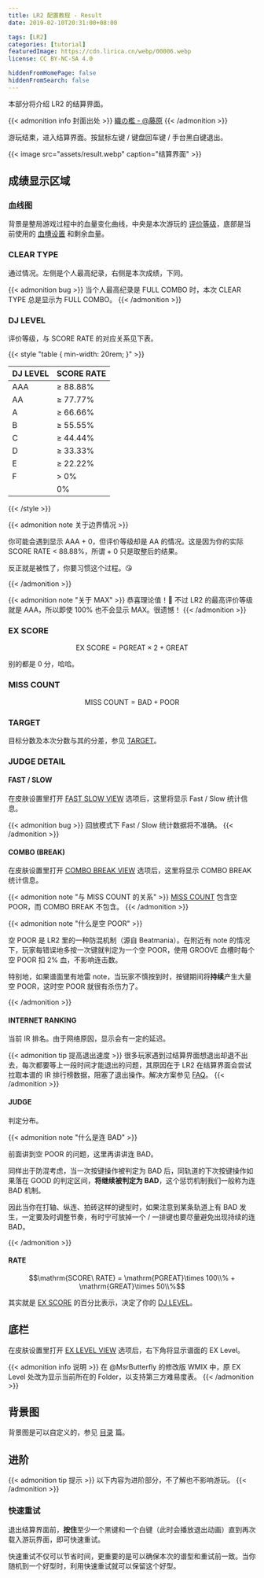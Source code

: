 ```yaml
---
title: LR2 配置教程 - Result
date: 2019-02-10T20:31:00+08:00

tags: [LR2]
categories: [tutorial]
featuredImage: https://cdn.lirica.cn/webp/00006.webp
license: CC BY-NC-SA 4.0

hiddenFromHomePage: false
hiddenFromSearch: false
---
```


本部分将介绍 LR2 的结算界面。

<!--more-->

{{< admonition info 封面出处 >}}
[織の檻 - @藤原](https://www.pixiv.net/artworks/59521621)
{{< /admonition >}}

游玩结束，进入结算界面。按鼠标左键 / 键盘回车键 / 手台黑白键退出。

{{< image src="assets/result.webp" caption="结算界面" >}}

## 成绩显示区域

### 血线图

背景是整局游戏过程中的血量变化曲线，中央是本次游玩的 [评价等级](#dj-level)，底部是当前使用的 [血槽设置](https://hakula.xyz/tutorial/lr2_body_select.html#GROOVEGAUGE) 和剩余血量。

### CLEAR TYPE

通过情况。左侧是个人最高纪录，右侧是本次成绩，下同。

{{< admonition bug >}}
当个人最高纪录是 FULL COMBO 时，本次 CLEAR TYPE 总是显示为 FULL COMBO。
{{< /admonition >}}

### DJ LEVEL

评价等级，与 SCORE RATE 的对应关系见下表。

{{< style "table { min-width: 20rem; }" >}}

| DJ LEVEL | SCORE RATE |
| :------- | :--------- |
| AAA      | ≥ 88.88%   |
| AA       | ≥ 77.77%   |
| A        | ≥ 66.66%   |
| B        | ≥ 55.55%   |
| C        | ≥ 44.44%   |
| D        | ≥ 33.33%   |
| E        | ≥ 22.22%   |
| F        | > 0%       |
|          | 0%         |

{{< /style >}}

{{< admonition note 关于边界情况 >}}

你可能会遇到显示 AAA + 0，但评价等级却是 AA 的情况。这是因为你的实际 SCORE RATE < 88.88%，所谓 + 0 只是取整后的结果。

反正就是被性了，你要习惯这个过程。:kissing_heart:

{{< /admonition >}}

{{< admonition note "关于 MAX" >}}
恭喜理论值！:tada: 不过 LR2 的最高评价等级就是 AAA，所以即使 100% 也不会显示 MAX。很遗憾！
{{< /admonition >}}

### EX SCORE

$$\mathrm{EX\ SCORE} = \mathrm{PGREAT}\times 2 + \mathrm{GREAT}$$

别的都是 0 分，哈哈。

### MISS COUNT

$$\mathrm{MISS\ COUNT} = \mathrm{BAD} + \mathrm{POOR}$$

### TARGET

目标分数及本次分数与其的分差，参见 [TARGET](../select/#target)。

### JUDGE DETAIL

#### FAST / SLOW

在皮肤设置里打开 [FAST SLOW VIEW](../wmix/#结算界面) 选项后，这里将显示 Fast / Slow 统计信息。

{{< admonition bug >}}
回放模式下 Fast / Slow 统计数据将不准确。
{{< /admonition >}}

#### COMBO (BREAK)

在皮肤设置里打开 [COMBO BREAK VIEW](../wmix/#结算界面) 选项后，这里将显示 COMBO BREAK 统计信息。

{{< admonition note "与 MISS COUNT 的关系" >}}
[MISS COUNT](#miss-count) 包含空 POOR，而 COMBO BREAK 不包含。
{{< /admonition >}}

{{< admonition note "什么是空 POOR" >}}

空 POOR 是 LR2 里的一种防混机制（源自 Beatmania）。在附近有 note 的情况下，玩家每错误地多按一次键就判定为一个空 POOR，使用 GROOVE 血槽时每个空 POOR 扣 2% 血，不影响连击数。

特别地，如果谱面里有地雷 note，当玩家不慎按到时，按键期间将**持续**产生大量空 POOR，这时空 POOR 就很有杀伤力了。

{{< /admonition >}}

#### INTERNET RANKING

当前 IR 排名。由于网络原因，显示会有一定的延迟。

{{< admonition tip 提高退出速度 >}}
很多玩家遇到过结算界面想退出却退不出去，每次都要等上一段时间才能退出的问题，其原因在于 LR2 在结算界面会尝试拉取本谱的 IR 排行榜数据，阻塞了退出操作。解决方案参见 [FAQ](../faq/#11-结算界面退出时卡住)。
{{< /admonition >}}

#### JUDGE

判定分布。

{{< admonition note "什么是连 BAD" >}}

前面讲到空 POOR 的问题，这里再讲讲连 BAD。

同样出于防混考虑，当一次按键操作被判定为 BAD 后，同轨道的下次按键操作如果落在 GOOD 的判定区间，**将继续被判定为 BAD**，这个惩罚机制我们一般称为连 BAD 机制。

因此当你在打轴、纵连、拍砖这样的键型时，如果注意到某条轨道上有 BAD 发生，一定要及时调整节奏，有时宁可放掉一个 / 一排键也要尽量避免出现持续的连 BAD。

{{< /admonition >}}

#### RATE

$$\mathrm{SCORE\ RATE} = \mathrm{PGREAT}\times 100\\% + \mathrm{GREAT}\times 50\\%$$

其实就是 [EX SCORE](#ex-score) 的百分比表示，决定了你的 [DJ LEVEL](#dj-level)。

## 底栏

在皮肤设置里打开 [EX LEVEL VIEW](../wmix/#结算界面) 选项后，右下角将显示谱面的 EX Level。

{{< admonition info 说明 >}}
在 @MsrButterfly 的修改版 WMIX 中，原 EX Level 处改为显示当前所在的 Folder，以支持第三方难易度表。
{{< /admonition >}}

## 背景图

背景图是可以自定义的，参见 [目录](../directory-structure/#wmix_hd) 篇。

## 进阶

{{< admonition tip 提示 >}}
以下内容为进阶部分，不了解也不影响游玩。
{{< /admonition >}}

### 快速重试

退出结算界面前，**按住**至少一个黑键和一个白键（此时会播放退出动画）直到再次载入游玩界面，即可快速重试。

快速重试不仅可以节省时间，更重要的是可以确保本次的谱型和重试前一致。当你随机到一个好型时，利用快速重试就可以保留这个好型。
